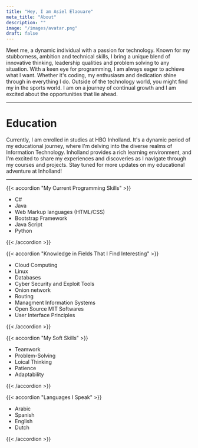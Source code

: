 ```yaml
---
title: "Hey, I am Asiel Elaouare"
meta_title: "About"
description: ""
image: "/images/avatar.png"
draft: false
---
```



Meet me, a dynamic individual with a passion for technology. Known for my stubborness, ambition and technical skills, I bring a unique blend of innovative thinking, leadership qualities and problem solving to any situation. With a keen eye for programming, I am always eager to achieve what I want. Whether it's coding, my enthusiasm and dedication shine through in everything I do. Outside of the technology world, you might find my in the sports world. I am on a journey of continual growth and I am excited about the opportunities that lie ahead.

<hr>

# Education

Currently, I am enrolled in studies at HBO Inholland. It's a dynamic period of my educational journey, where I'm delving into the diverse realms of Information Technology. Inholland provides a rich learning environment, and I'm excited to share my experiences and discoveries as I navigate through my courses and projects. Stay tuned for more updates on my educational adventure at Inholland! 

<hr>


{{< accordion "My Current Programming Skills" >}}

- C#
- Java
- Web Markup languages (HTML/CSS)
- Bootstrap Framework
- Java Script
- Python

{{< /accordion >}}

{{< accordion "Knowledge in Fields That I Find Interesting" >}}

- Cloud Computing
- Linux
- Databases
- Cyber Security and Exploit Tools 
- Onion network
- Routing
- Managment Information Systems
- Open Source MIT Softwares 
- User Interface Principles



{{< /accordion >}}

{{< accordion "My Soft Skills" >}}

- Teamwork
- Problem-Solving
- Loical Thinking
- Patience
- Adaptability


{{< /accordion >}}


{{< accordion "Languages I Speak" >}}

- Arabic
- Spanish
- English
- Dutch


{{< /accordion >}}



